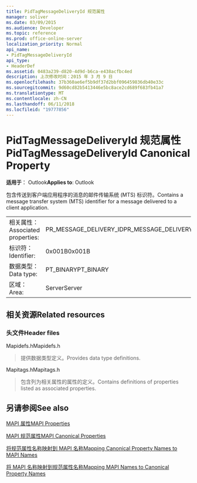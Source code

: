 ```yaml
---
title: PidTagMessageDeliveryId 规范属性
manager: soliver
ms.date: 03/09/2015
ms.audience: Developer
ms.topic: reference
ms.prod: office-online-server
localization_priority: Normal
api_name:
- PidTagMessageDeliveryId
api_type:
- HeaderDef
ms.assetid: 0483a239-d820-4d9d-b6ca-e438acfbc4ed
description: 上次修改时间：2015 年 3 月 9 日
ms.openlocfilehash: 37b360ae6ef5b9df37d2bbf096459836db40e33c
ms.sourcegitcommit: 9d60cd82b5413446e5bc8ace2cd689f683fb41a7
ms.translationtype: MT
ms.contentlocale: zh-CN
ms.lasthandoff: 06/11/2018
ms.locfileid: "19777856"
---
```

# <a name="pidtagmessagedeliveryid-canonical-property"></a><span data-ttu-id="ae248-103">PidTagMessageDeliveryId 规范属性</span><span class="sxs-lookup"><span data-stu-id="ae248-103">PidTagMessageDeliveryId Canonical Property</span></span>

  
  
<span data-ttu-id="ae248-104">**适用于**： Outlook</span><span class="sxs-lookup"><span data-stu-id="ae248-104">**Applies to**: Outlook</span></span> 
  
<span data-ttu-id="ae248-105">包含传送到客户端应用程序的消息的邮件传输系统 (MTS) 标识符。</span><span class="sxs-lookup"><span data-stu-id="ae248-105">Contains a message transfer system (MTS) identifier for a message delivered to a client application.</span></span>
  
|||
|:-----|:-----|
|<span data-ttu-id="ae248-106">相关属性：</span><span class="sxs-lookup"><span data-stu-id="ae248-106">Associated properties:</span></span>  <br/> |<span data-ttu-id="ae248-107">PR_MESSAGE_DELIVERY_ID</span><span class="sxs-lookup"><span data-stu-id="ae248-107">PR_MESSAGE_DELIVERY_ID</span></span>  <br/> |
|<span data-ttu-id="ae248-108">标识符：</span><span class="sxs-lookup"><span data-stu-id="ae248-108">Identifier:</span></span>  <br/> |<span data-ttu-id="ae248-109">0x001B</span><span class="sxs-lookup"><span data-stu-id="ae248-109">0x001B</span></span>  <br/> |
|<span data-ttu-id="ae248-110">数据类型：</span><span class="sxs-lookup"><span data-stu-id="ae248-110">Data type:</span></span>  <br/> |<span data-ttu-id="ae248-111">PT_BINARY</span><span class="sxs-lookup"><span data-stu-id="ae248-111">PT_BINARY</span></span>  <br/> |
|<span data-ttu-id="ae248-112">区域：</span><span class="sxs-lookup"><span data-stu-id="ae248-112">Area:</span></span>  <br/> |<span data-ttu-id="ae248-113">Server</span><span class="sxs-lookup"><span data-stu-id="ae248-113">Server</span></span>  <br/> |
   
## <a name="related-resources"></a><span data-ttu-id="ae248-114">相关资源</span><span class="sxs-lookup"><span data-stu-id="ae248-114">Related resources</span></span>

### <a name="header-files"></a><span data-ttu-id="ae248-115">头文件</span><span class="sxs-lookup"><span data-stu-id="ae248-115">Header files</span></span>

<span data-ttu-id="ae248-116">Mapidefs.h</span><span class="sxs-lookup"><span data-stu-id="ae248-116">Mapidefs.h</span></span>
  
> <span data-ttu-id="ae248-117">提供数据类型定义。</span><span class="sxs-lookup"><span data-stu-id="ae248-117">Provides data type definitions.</span></span>
    
<span data-ttu-id="ae248-118">Mapitags.h</span><span class="sxs-lookup"><span data-stu-id="ae248-118">Mapitags.h</span></span>
  
> <span data-ttu-id="ae248-119">包含列为相关属性的属性的定义。</span><span class="sxs-lookup"><span data-stu-id="ae248-119">Contains definitions of properties listed as associated properties.</span></span>
    
## <a name="see-also"></a><span data-ttu-id="ae248-120">另请参阅</span><span class="sxs-lookup"><span data-stu-id="ae248-120">See also</span></span>



[<span data-ttu-id="ae248-121">MAPI 属性</span><span class="sxs-lookup"><span data-stu-id="ae248-121">MAPI Properties</span></span>](mapi-properties.md)
  
[<span data-ttu-id="ae248-122">MAPI 规范属性</span><span class="sxs-lookup"><span data-stu-id="ae248-122">MAPI Canonical Properties</span></span>](mapi-canonical-properties.md)
  
[<span data-ttu-id="ae248-123">将规范属性名称映射到 MAPI 名称</span><span class="sxs-lookup"><span data-stu-id="ae248-123">Mapping Canonical Property Names to MAPI Names</span></span>](mapping-canonical-property-names-to-mapi-names.md)
  
[<span data-ttu-id="ae248-124">将 MAPI 名称映射到规范属性名称</span><span class="sxs-lookup"><span data-stu-id="ae248-124">Mapping MAPI Names to Canonical Property Names</span></span>](mapping-mapi-names-to-canonical-property-names.md)

